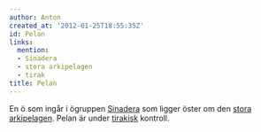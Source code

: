 ```yaml
---
author: Anton
created_at: '2012-01-25T18:55:35Z'
id: Pelan
links:
  mention:
  - Sinadera
  - stora arkipelagen
  - tirak
title: Pelan
---
```


En ö som ingår i ögruppen [Sinadera] som ligger öster om den [stora arkipelagen]. Pelan är under
[tirakisk] kontroll.

  [Sinadera]: Sinadera
  [stora arkipelagen]: stora_arkipelagen
  [tirakisk]: tirak
